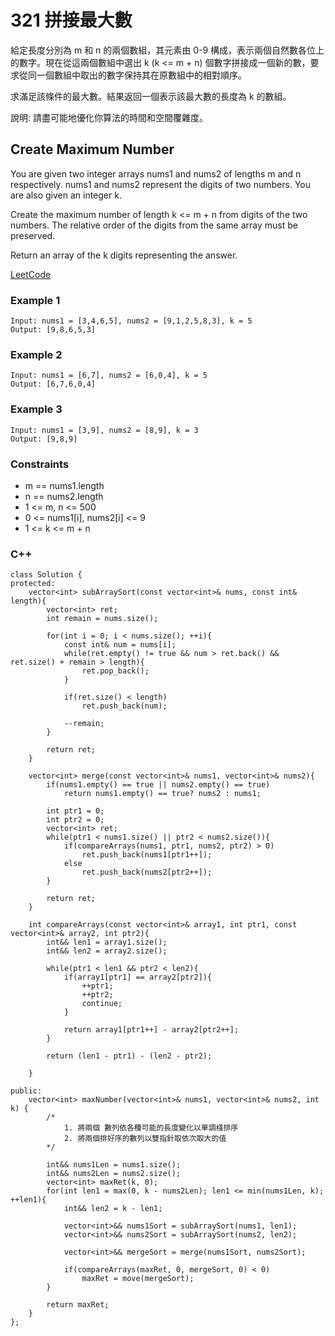 # 321 拼接最大數

給定長度分別為 m 和 n 的兩個數組，其元素由 0-9 構成，表示兩個自然數各位上的數字。現在從這兩個數組中選出 k (k <= m + n) 個數字拼接成一個新的數，要求從同一個數組中取出的數字保持其在原數組中的相對順序。

求滿足該條件的最大數。結果返回一個表示該最大數的長度為 k 的數組。

說明: 請盡可能地優化你算法的時間和空間覆雜度。

##  Create Maximum Number

You are given two integer arrays nums1 and nums2 of lengths m and n respectively. nums1 and nums2 represent the digits of two numbers. You are also given an integer k.

Create the maximum number of length k <= m + n from digits of the two numbers. The relative order of the digits from the same array must be preserved.

Return an array of the k digits representing the answer.
 
[LeetCode](https://leetcode.cn/problems/create-maximum-number/)

### Example 1

```
Input: nums1 = [3,4,6,5], nums2 = [9,1,2,5,8,3], k = 5
Output: [9,8,6,5,3]
```

### Example 2

```
Input: nums1 = [6,7], nums2 = [6,0,4], k = 5
Output: [6,7,6,0,4]
```
### Example 3

```
Input: nums1 = [3,9], nums2 = [8,9], k = 3
Output: [9,8,9]
```

### Constraints

* m == nums1.length
* n == nums2.length
* 1 <= m, n <= 500
* 0 <= nums1[i], nums2[i] <= 9
* 1 <= k <= m + n

### C++ 

```
class Solution {
protected:
    vector<int> subArraySort(const vector<int>& nums, const int& length){
        vector<int> ret;
        int remain = nums.size();

        for(int i = 0; i < nums.size(); ++i){
            const int& num = nums[i];
            while(ret.empty() != true && num > ret.back() && ret.size() + remain > length){
                ret.pop_back();
            }

            if(ret.size() < length)
                ret.push_back(num);
            
            --remain;
        }

        return ret;
    }

    vector<int> merge(const vector<int>& nums1, vector<int>& nums2){
        if(nums1.empty() == true || nums2.empty() == true)
            return nums1.empty() == true? nums2 : nums1;

        int ptr1 = 0; 
        int ptr2 = 0;
        vector<int> ret;
        while(ptr1 < nums1.size() || ptr2 < nums2.size()){
            if(compareArrays(nums1, ptr1, nums2, ptr2) > 0)
                ret.push_back(nums1[ptr1++]);
            else
                ret.push_back(nums2[ptr2++]);
        }

        return ret;
    }

    int compareArrays(const vector<int>& array1, int ptr1, const vector<int>& array2, int ptr2){
        int&& len1 = array1.size();
        int&& len2 = array2.size();

        while(ptr1 < len1 && ptr2 < len2){
            if(array1[ptr1] == array2[ptr2]){
                ++ptr1;
                ++ptr2;
                continue;
            }

            return array1[ptr1++] - array2[ptr2++]; 
        }

        return (len1 - ptr1) - (len2 - ptr2);

    }
        
public:
    vector<int> maxNumber(vector<int>& nums1, vector<int>& nums2, int k) {
        /*
            1. 將兩個 數列依各種可能的長度變化以單調棧排序
            2. 將兩個排好序的數列以雙指針取依次取大的值
        */

        int&& nums1Len = nums1.size();
        int&& nums2Len = nums2.size(); 
        vector<int> maxRet(k, 0);
        for(int len1 = max(0, k - nums2Len); len1 <= min(nums1Len, k); ++len1){
            int&& len2 = k - len1;

            vector<int>&& nums1Sort = subArraySort(nums1, len1);
            vector<int>&& nums2Sort = subArraySort(nums2, len2);

            vector<int>&& mergeSort = merge(nums1Sort, nums2Sort);

            if(compareArrays(maxRet, 0, mergeSort, 0) < 0)
                maxRet = move(mergeSort);
        }

        return maxRet;
    }
};
```